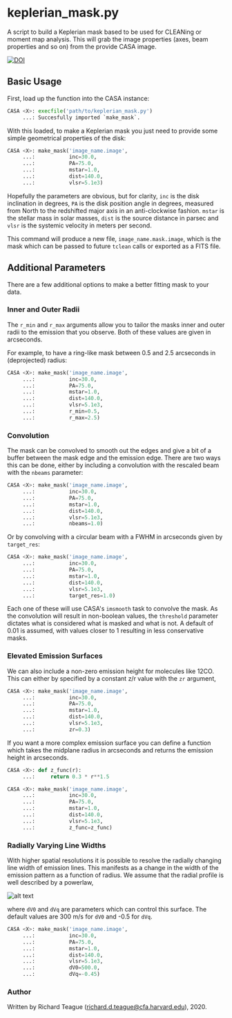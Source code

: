 # keplerian_mask.py

A script to build a Keplerian mask based to be used for CLEANing or moment map analysis. This will grab the image properties (axes, beam properties and so on) from the provide CASA image.

[![DOI](https://zenodo.org/badge/247991417.svg)](https://zenodo.org/badge/latestdoi/247991417)

## Basic Usage

First, load up the function into the CASA instance:

```python
CASA <X>: execfile('path/to/keplerian_mask.py')
     ...: Succesfully imported `make_mask`.
```

With this loaded, to make a Keplerian mask you just need to provide some simple geometrical properties of the disk:

```python
CASA <X>: make_mask('image_name.image',
     ...:           inc=30.0,
     ...:           PA=75.0,
     ...:           mstar=1.0,
     ...:           dist=140.0,
     ...:           vlsr=5.1e3)         
```

Hopefully the parameters are obvious, but for clarity, `inc` is the disk inclination in degrees, `PA` is the disk position angle in degrees, measured from North to the redshifted major axis in an anti-clockwise fashion. `mstar` is the stellar mass in solar masses, `dist` is the source distance in parsec and `vlsr` is the systemic velocity in meters per second.

This command will produce a new file, `image_name.mask.image`, which is the mask which can be passed to future `tclean` calls or exported as a FITS file.


## Additional Parameters

There are a few additional options to make a better fitting mask to your data.

### Inner and Outer Radii

The `r_min` and `r_max` arguments allow you to tailor the masks inner and outer radii to the emission that you observe. Both of these values are given in arcseconds.

For example, to have a ring-like mask between 0.5 and 2.5 arcseconds in (deprojected) radius:

```python
CASA <X>: make_mask('image_name.image',
     ...:           inc=30.0,
     ...:           PA=75.0,
     ...:           mstar=1.0,
     ...:           dist=140.0,
     ...:           vlsr=5.1e3,
     ...:           r_min=0.5,
     ...:           r_max=2.5)
```

### Convolution

The mask can be convolved to smooth out the edges and give a bit of a buffer between the mask edge and the emission edge. There are two ways this can be done, either by including a convolution with the rescaled beam with the `nbeams` parameter:

```python
CASA <X>: make_mask('image_name.image',
     ...:           inc=30.0,
     ...:           PA=75.0,
     ...:           mstar=1.0,
     ...:           dist=140.0,
     ...:           vlsr=5.1e3,
     ...:           nbeams=1.0)
```

Or by convolving with a circular beam with a FWHM in arcseconds given by `target_res`:

```python
CASA <X>: make_mask('image_name.image',
     ...:           inc=30.0,
     ...:           PA=75.0,
     ...:           mstar=1.0,
     ...:           dist=140.0,
     ...:           vlsr=5.1e3,
     ...:           target_res=1.0)
```

Each one of these will use CASA's `imsmooth` task to convolve the mask. As the convolution will result in non-boolean values, the `threshold` parameter dictates what is considered what is masked and what is not. A default of 0.01 is assumed, with values closer to 1 resulting in less conservative masks.

### Elevated Emission Surfaces

We can also include a non-zero emission height for molecules like 12CO. This can either by specified by a constant z/r value with the `zr` argument,

```python
CASA <X>: make_mask('image_name.image',
     ...:           inc=30.0,
     ...:           PA=75.0,
     ...:           mstar=1.0,
     ...:           dist=140.0,
     ...:           vlsr=5.1e3,
     ...:           zr=0.3)
```

If you want a more complex emission surface you can define a function which takes the midplane radius in arcseconds and returns the emission height in arcseconds.

```python
CASA <X>: def z_func(r):
     ...:     return 0.3 * r**1.5

CASA <X>: make_mask('image_name.image',
     ...:           inc=30.0,
     ...:           PA=75.0,
     ...:           mstar=1.0,
     ...:           dist=140.0,
     ...:           vlsr=5.1e3,
     ...:           z_func=z_func)
```

### Radially Varying Line Widths

With higher spatial resolutions it is possible to resolve the radially changing line width of emission lines. This manifests as a change in the width of the emission pattern as a function of radius. We assume that the radial profile is well described by a powerlaw,

![alt text](https://latex.codecogs.com/gif.latex?\Delta&space;V&space;(r)&space;=&space;\Delta&space;V_{0}&space;\times&space;\left(&space;\frac{r}{1^{\prime\prime}}&space;\right)^{\Delta&space;V_q} "Equation 1")

where `dV0` and `dVq` are parameters which can control this surface. The default values are 300 m/s for `dV0` and -0.5 for `dVq`.

```python
CASA <X>: make_mask('image_name.image',
     ...:           inc=30.0,
     ...:           PA=75.0,
     ...:           mstar=1.0,
     ...:           dist=140.0,
     ...:           vlsr=5.1e3,
     ...:           dV0=500.0,
     ...:           dVq=-0.45)
```

### Author

Written by Richard Teague (richard.d.teague@cfa.harvard.edu), 2020.
